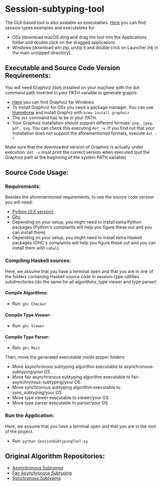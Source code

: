 # Session-subtyping-tool
The GUI-based tool is also avalable as executables. [Here](https://github.com/LBacchiani/session-subtyping-tool/releases/) you can find session types examples and executables for:
- OSx (download macOS.dmg and drag the tool into the Applications folder and double click on the dragged application).
- Windows (download win.zip, unzip it and double click on Launcher.lnk in the main unzipped directory).

## Executable and Source Code Version Requirements:

You will need Graphviz (dot) installed on your machine with the dot command path inserted in your PATH variable to generate graphs:

- [Here](https://www2.graphviz.org/Packages/stable/windows/10/cmake/Release/x64/graphviz-install-2.44.1-win64.exe) you can find Graphviz for Windows
- To install Graphviz for OSx you need a package manager. You can use [Homebrew](https://brew.sh) and install Graphiz with `brew install graphviz`
- The `dot` command has to be in your PATH.
- Your Graphviz installation should support different formats: `png, jpeg, pdf, svg`. You can check this executing `dot -v`. If you find out that your installation does not support the aforementioned formats, execute `dot -c`

Make sure that the downloaded version of Graphviz is actually under execution: `dot -v` must print the correct version when executed (put the Graphviz path at the beginning of the system PATH variable)

## Source Code Usage:

### Requirements:
Besides the aforementioned requirements, to use the source code version you will need:
- [Python (3.X version)](https://www.python.org/downloads/)
- [Ghc](https://www.haskell.org/platform/)
- Depending on your setup, you might need to install extra Python packages (Python's complaints will help you figure these out and you can install them).
- Depending on your setup, you might need to install extra Haskell packages (GHC's complaints will help you figure these out and you can install them with `cabal`).

### Compiling Haskell sources:
Here, we assume that you have a terminal open and that you are in one of the folders containing Haskell source code in session-type-utilities subdirectories (do the same for all algorithms, type viewer and type parser)

#### Compile Algorithms:
* Run: `ghc Checker`
 
#### Compile Type Viewer:
* Run: `ghc Viewer`

#### Compile Type Parser:
* Run: `ghc Main`

Then, move the generated executable inside proper folders:
- Move asynchronous subtyping algorithm executable to asynchronous-subtyping/your OS 
- Move fair asynchronous subtyping algorithm executable to fair-asynchronous-subtyping/your OS 
- Move synchronous subtyping algorithm executable to sync_subtyping/your OS 
- Move type viewer executable to viewer/your OS 
- Move type parser executable to parser/your OS


### Run the Application:
Here, we assume that you have a terminal open and that you are in the root of the project.
* Run: `python SessionSubtypingTool.py`

## Original Algorithm Repositories:
- [Asynchronous Subtyping](https://github.com/julien-lange/asynchronous-subtyping)
- [Fair Asynchronous Subtyping](https://github.com/julien-lange/fair-asynchronous-subtyping)
- [Synchronous Subtyping](https://bitbucket.org/julien-lange/modelcheckingsessiontypesubtyping/src/master/)
